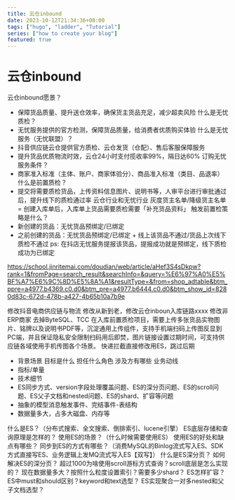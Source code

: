 ```yaml
---
title: 云仓inbound
date: 2023-10-12T21:34:36+08:00
tags: ["hugo", "ladder", "Tutorial"]
series: ["how to create your blog"]
featured: true
---
```


# 云仓inbound
云仓inbound愿景？
- 保障货品质量、提升送仓效率，确保货主货品充足，减少超卖风险
什么是无忧质检？
- 无忧服务提供的官方检测，保障货品质量，给消费者优质购买体验
什么是无忧服务（无忧联盟）？
- 抖音供应链云仓提供官方质检、云仓发货（仓配）、售后客服保障服务
- 提升货品优质物流时效，云仓24小时支付揽收率99%，隔日达60%
订购无忧服务条件？
- 商家准入标准（主体、账户、商家体验分）、商品准入标准（类目、品退率）
什么是前置质检？
- 提交将需要质检货品，上传资料信息图片、说明书等，人审平台进行审批通过后，提升线下的质检通过率
云仓行业和无忧行业
灰度货主名单/降级货主名单=
创建入库单后，入库单上货品需要质检需要「补充货品资料」
触发前置检策略是什么？
- 新创建的货品：无忧货品预绑定/已绑定
- 之前创建的货品：无忧货品预绑定/已绑定 + 线上该货品不通过/货品上次线下质检不通过
ps: 在抖店无忧服务提报该货品，提报成功就是预绑定，线下质检成功为已绑定



https://school.jinritemai.com/doudian/web/article/aHef3S4sDkpw?rank=1&fromPage=search_result&searchInfo=&query=%E6%97%A0%E5%BF%A7%E6%9C%8D%E5%8A%A1&resultType=&from=shop_adtable&btm_ppre=a4977.b4369.c0.d0&btm_pre=a4977.b6444.c0.d0&btm_show_id=8280d83c-672d-478b-a427-4b65b10a7b9e

修改抖音电商供应链与物流
修改从新到老，修改云仓inboun入库链路xxxx
修改非ERP商家
去掉ByteSQL、TCC
在入库前置质检项目，需要上传多张货品实物图片、铭牌以及说明书PDF等，沉淀通用上传组件，支持手机端扫码上传图反显到PC端，并且保证隐私安全限制扫码用后即焚，图片链接设置过期时间，可支持供应链各域使用手机传图各个场景。
快递拦截直接修改用ES，跳过后期
- 背景场景 目标是什么 担任什么角色 涉及方有哪些 业务动线
- 指标/单量
- 技术细节
- ES同步方式、version字段处理覆盖问题、ES的深分页问题、ES的scroll问题、ES父子文档和nested问题、ES的shard、扩容等问题
- 抽象的模型消息触发事件、完结事件-表结构
- 数据量多大，占多大磁盘、内存等

什么是ES？（分布式搜索、全文搜索、倒排索引、lucene引擎）
ES底层存储和查询原理是怎样的？
使用ES的场景？（什么时候需要使用ES）
使用ES的好处和缺点有哪些？
同步到ES的方式有哪些？（消费MySQL的Binlog流式写入ES、SDK方式直接写ES、业务逻辑上发MQ流式写入ES【双写】）
什么是ES深分页？
如何解决ES的深分页？
超过1000为啥使用scroll游标方式查询？scroll底层是怎么实现的？
现在数据量多大？按照什么粒度设置索引？需要多少shard？
ES怎样扩容？
ES中must和should区别？keyword和text选型？
ES实现聚合一对多nested和父子文档选型？